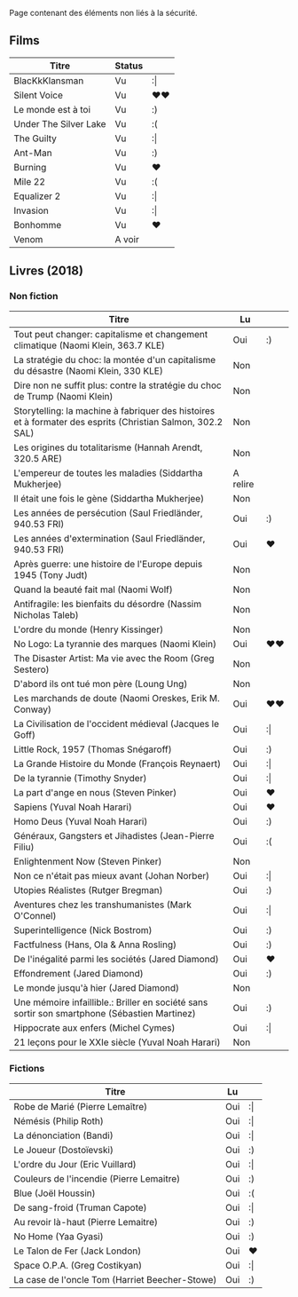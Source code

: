Page contenant des éléments non liés à la sécurité.

## Films

|Titre|Status||
|-----|------|-----------|
|BlacKkKlansman|Vu|:\||
|Silent Voice|Vu|♥♥|
|Le monde est à toi|Vu|:)|
|Under The Silver Lake|Vu|:(|
|The Guilty|Vu|:\||
|Ant-Man|Vu|:)|
|Burning|Vu|♥|
|Mile 22|Vu|:(|
|Equalizer 2|Vu|:\|
|Invasion|Vu|:\||
|Bonhomme|Vu|♥|
|Venom|A voir||

## Livres (2018)
### Non fiction

|Titre|Lu||
|-----|------|-----------|
|Tout peut changer: capitalisme et changement climatique (Naomi Klein, 363.7 KLE)|Oui|:)|
|La stratégie du choc: la montée d'un capitalisme du désastre (Naomi Klein, 330 KLE)|Non||
|Dire non ne suffit plus: contre la stratégie du choc de Trump (Naomi Klein)|Non||
|Storytelling: la machine à fabriquer des histoires et à formater des esprits (Christian Salmon, 302.2 SAL)|Non||
|Les origines du totalitarisme (Hannah Arendt, 320.5 ARE)|Non||
|L'empereur de toutes les maladies (Siddartha Mukherjee)|A relire||
|Il était une fois le gène (Siddartha Mukherjee)|Non||
|Les années de persécution (Saul Friedländer, 940.53 FRI)|Oui|:)|
|Les années d'extermination (Saul Friedländer, 940.53 FRI)|Oui|♥|
|Après guerre: une histoire de l'Europe depuis 1945 (Tony Judt)|Non||
|Quand la beauté fait mal (Naomi Wolf)|Non||
|Antifragile: les bienfaits du désordre (Nassim Nicholas Taleb)|Non||
|L'ordre du monde (Henry Kissinger)|Non||
|No Logo: La tyrannie des marques (Naomi Klein)|Oui|♥♥|
|The Disaster Artist: Ma vie avec the Room (Greg Sestero)|Non||
|D'abord ils ont tué mon père (Loung Ung)|Non||
|Les marchands de doute (Naomi Oreskes, Erik M. Conway)|Oui|♥♥|
|La Civilisation de l'occident médieval (Jacques le Goff)|Oui|:\||
|Little Rock, 1957 (Thomas Snégaroff)|Oui|:)|
|La Grande Histoire du Monde (François Reynaert)|Oui|:\||
|De la tyrannie (Timothy Snyder)|Oui|:\||
|La part d'ange en nous (Steven Pinker)|Oui|♥|
|Sapiens (Yuval Noah Harari)|Oui|♥|
|Homo Deus (Yuval Noah Harari)|Oui|:)|
|Généraux, Gangsters et Jihadistes (Jean-Pierre Filiu)|Oui|:(|
|Enlightenment Now (Steven Pinker)|Non||
|Non ce n'était pas mieux avant (Johan Norber)|Oui|:\||
|Utopies Réalistes (Rutger Bregman)|Oui|:)|
|Aventures chez les transhumanistes (Mark O'Connel)|Oui|:\||
|Superintelligence (Nick Bostrom)|Oui|:)|
|Factfulness (Hans, Ola & Anna Rosling)|Oui|:)|
|De l'inégalité parmi les sociétés (Jared Diamond)|Oui|♥|
|Effondrement (Jared Diamond)|Oui|:)|
|Le monde jusqu'à hier (Jared Diamond)|Non||
|Une mémoire infaillible.: Briller en société sans sortir son smartphone (Sébastien Martinez)|Oui|:)|
|Hippocrate aux enfers (Michel Cymes)|Oui|:\||
|21 leçons pour le XXIe siècle (Yuval Noah Harari)|Non||



### Fictions

|Titre|Lu||
|-----|------|-----------|
|Robe de Marié (Pierre Lemaître)|Oui|:\||
|Némésis (Philip Roth)|Oui|:\||
|La dénonciation (Bandi)|Oui|:\||
|Le Joueur (Dostoïevski)|Oui|:)|
|L'ordre du Jour (Eric Vuillard)|Oui|:\||
|Couleurs de l'incendie (Pierre Lemaitre)|Oui|:)|
|Blue (Joël Houssin)|Oui|:(|
|De sang-froid (Truman Capote)|Oui|:\||
|Au revoir là-haut (Pierre Lemaitre)|Oui|:)|
|No Home (Yaa Gyasi)|Oui|:)|
|Le Talon de Fer (Jack London)|Oui|♥|
|Space O.P.A. (Greg Costikyan)|Oui|:\||
|La case de l'oncle Tom (Harriet Beecher-Stowe)|Oui|:)|
